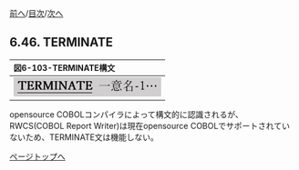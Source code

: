 <!--navi start1-->
[前へ](6-45.md)/[目次](https://opensourcecobol.github.io/markdown/TOC.html)/[次へ](6-47.md)
<!--navi end1-->
## 6.46. TERMINATE

|図6-103-TERMINATE構文|
|:--|
|![alt text](Image/6-103.png)|

opensource COBOLコンパイラによって構文的に認識されるが、RWCS(COBOL Report Writer)は現在opensource COBOLでサポートされていないため、TERMINATE文は機能しない。

<!--navi start2-->

[ページトップへ](6-46.md)
<!--navi end2-->
